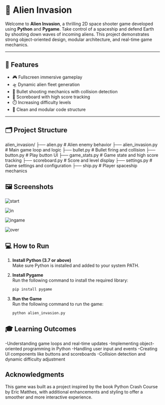 # 👾 Alien Invasion

Welcome to **Alien Invasion**, a thrilling 2D space shooter game developed using **Python** and **Pygame**. Take control of a spaceship and defend Earth by shooting down waves of incoming aliens. This project demonstrates strong object-oriented design, modular architecture, and real-time game mechanics.

---

## 🚀 Features

- 🎮 Fullscreen immersive gameplay
- 🛸 Dynamic alien fleet generation
- 🔫 Bullet shooting mechanics with collision detection
- 🧠 Scoreboard with high score tracking
- ⏱️ Increasing difficulty levels
- 🧩 Clean and modular code structure

---

## 🗂️ Project Structure

alien_invasion/
├── alien.py # Alien enemy behavior
├── alien_invasion.py # Main game loop and logic
├── bullet.py # Bullet firing and collision
├── button.py # Play button UI
├── game_stats.py # Game state and high score tracking
├── scoreboard.py # Score and level display
├── settings.py # Game settings and configuration
├── ship.py # Player spaceship mechanics

## 🖼️ Screenshots

![start](https://github.com/user-attachments/assets/d6b9aa71-de06-46ff-aea5-c345aa448cb7)

![in](https://github.com/user-attachments/assets/9e51ab61-7bcc-45ea-add2-4245fe40be87)

![ingame](https://github.com/user-attachments/assets/bccd8145-6a1f-4f90-a403-8a6c51ef5a20)

![over](https://github.com/user-attachments/assets/6dce46ac-711e-445c-ac31-88c1a2d9c42f)

## 💻 How to Run

1. **Install Python (3.7 or above)**  
   Make sure Python is installed and added to your system PATH.

2. **Install Pygame**  
   Run the following command to install the required library:
   ```bash
   pip install pygame

3. **Run the Game**  
   Run the following command to run the game:
   ```bash
   python alien_invasion.py

## 🎓 Learning Outcomes

-Understanding game loops and real-time updates
-Implementing object-oriented programming in Python
-Handling user input and events
-Creating UI components like buttons and scoreboards
-Collision detection and dynamic difficulty adjustment

## Acknowledgments
This game was built as a project inspired by the book Python Crash Course by Eric Matthes, with additional enhancements and styling to offer a smoother and more interactive experience.
